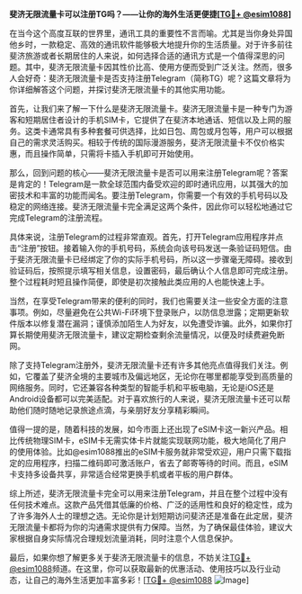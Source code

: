 **斐济无限流量卡可以注册TG吗？——让你的海外生活更便捷[[TG💪+ @esim1088](https://t.me/s/esim1088)]**

在当今这个高度互联的世界里，通讯工具的重要性不言而喻。尤其是当你身处异国他乡时，一款稳定、高效的通讯软件能够极大地提升你的生活质量。对于许多前往斐济旅游或者长期居住的人来说，如何选择合适的通讯方式是一个值得深思的问题。其中，斐济无限流量卡因其性价比高、使用方便而受到广泛关注。然而，很多人会好奇：斐济无限流量卡是否支持注册Telegram（简称TG）呢？这篇文章将为你详细解答这个问题，并探讨斐济无限流量卡的其他实用功能。

首先，让我们来了解一下什么是斐济无限流量卡。斐济无限流量卡是一种专门为游客和短期居住者设计的手机SIM卡，它提供了在斐济本地通话、短信以及上网的服务。这类卡通常具有多种套餐可供选择，比如日包、周包或月包等，用户可以根据自己的需求灵活购买。相较于传统的国际漫游服务，斐济无限流量卡不仅价格实惠，而且操作简单，只需将卡插入手机即可开始使用。

那么，回到问题的核心——斐济无限流量卡是否可以用来注册Telegram呢？答案是肯定的！Telegram是一款全球范围内备受欢迎的即时通讯应用，以其强大的加密技术和丰富的功能而闻名。要注册Telegram，你需要一个有效的手机号码以及稳定的网络连接。斐济无限流量卡完全满足这两个条件，因此你可以轻松地通过它完成Telegram的注册流程。

具体来说，注册Telegram的过程非常直观。首先，打开Telegram应用程序并点击“注册”按钮。接着输入你的手机号码，系统会向该号码发送一条验证码短信。由于斐济无限流量卡已经绑定了你的实际手机号码，所以这一步骤毫无障碍。接收到验证码后，按照提示填写相关信息，设置密码，最后确认个人信息即可完成注册。整个过程耗时短且操作简便，即使是初次接触此类应用的人也能快速上手。

当然，在享受Telegram带来的便利的同时，我们也需要关注一些安全方面的注意事项。例如，尽量避免在公共Wi-Fi环境下登录账户，以防信息泄露；定期更新软件版本以修复潜在漏洞；谨慎添加陌生人为好友，以免遭受诈骗。此外，如果你打算长期使用斐济无限流量卡，建议定期检查剩余流量情况，以便及时续费避免断网。

除了支持Telegram注册外，斐济无限流量卡还有许多其他亮点值得我们关注。例如，它覆盖了斐济全境的主要城市及偏远地区，无论你在哪里都能享受到高质量的网络服务。同时，它还兼容各种类型的智能手机和平板电脑，无论是iOS还是Android设备都可以完美适配。对于喜欢旅行的人来说，斐济无限流量卡还可以帮助他们随时随地记录旅途点滴，与亲朋好友分享精彩瞬间。

值得一提的是，随着科技的发展，如今市面上还出现了eSIM卡这一新兴产品。相比传统物理SIM卡，eSIM卡无需实体卡片就能实现联网功能，极大地简化了用户的使用体验。比如@esim1088推出的eSIM卡服务就非常受欢迎，用户只需下载指定的应用程序，扫描二维码即可激活账户，省去了邮寄等待的时间。而且，eSIM卡支持多设备共享，非常适合经常更换手机或者平板的用户群体。

综上所述，斐济无限流量卡完全可以用来注册Telegram，并且在整个过程中没有任何技术难点。这款产品凭借其低廉的价格、广泛的适用性和良好的稳定性，成为了许多海外人士的理想之选。无论你是计划短期访问斐济还是准备在此定居，斐济无限流量卡都将为你的沟通需求提供有力保障。当然，为了确保最佳体验，建议大家根据自身实际情况合理规划流量消耗，同时注意个人信息保护。

最后，如果你想了解更多关于斐济无限流量卡的信息，不妨关注[TG💪+ @esim1088](https://t.me/s/esim1088)频道。在这里，你可以获取最新的优惠活动、使用技巧以及行业动态，让自己的海外生活更加丰富多彩！[[TG💪+ @esim1088](https://t.me/s/esim1088) ![Image](https://i.postimg.cc/4NQfJmqS/Snipaste-2025-05-13-00-14-12.png)]